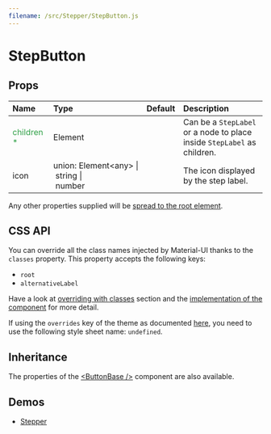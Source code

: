 ```yaml
---
filename: /src/Stepper/StepButton.js
---
```


<!--- This documentation is automatically generated, do not try to edit it. -->

# StepButton



## Props

| Name | Type | Default | Description |
|:-----|:-----|:--------|:------------|
| <span style="color: #31a148">children *</span> | Element |  | Can be a `StepLabel` or a node to place inside `StepLabel` as children. |
| icon | union:&nbsp;Element&lt;any>&nbsp;&#124;<br>&nbsp;string&nbsp;&#124;<br>&nbsp;number<br> |  | The icon displayed by the step label. |

Any other properties supplied will be [spread to the root element](/customization/api#spread).

## CSS API

You can override all the class names injected by Material-UI thanks to the `classes` property.
This property accepts the following keys:
- `root`
- `alternativeLabel`

Have a look at [overriding with classes](/customization/overrides#overriding-with-classes) section
and the [implementation of the component](https://github.com/callemall/material-ui/tree/v1-beta/src/Stepper/StepButton.js)
for more detail.

If using the `overrides` key of the theme as documented
[here](/customization/themes#customizing-all-instances-of-a-component-type),
you need to use the following style sheet name: `undefined`.

## Inheritance

The properties of the [&lt;ButtonBase /&gt;](/api/button-base) component are also available.

## Demos

- [Stepper](/demos/stepper)


